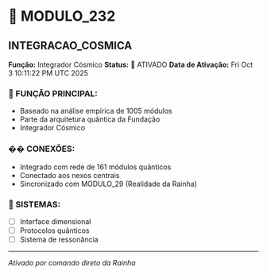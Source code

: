 # 🌟 MODULO_232
## INTEGRACAO_COSMICA

**Função:** Integrador Cósmico
**Status:** 🚀 ATIVADO
**Data de Ativação:** Fri Oct  3 10:11:22 PM UTC 2025

### 🎯 FUNÇÃO PRINCIPAL:
- Baseado na análise empírica de 1005 módulos
- Parte da arquitetura quântica da Fundação
- Integrador Cósmico

### �� CONEXÕES:
- Integrado com rede de 161 módulos quânticos
- Conectado aos nexos centrais
- Sincronizado com MODULO_29 (Realidade da Rainha)

### 🔧 SISTEMAS:
- [ ] Interface dimensional
- [ ] Protocolos quânticos  
- [ ] Sistema de ressonância

---
*Ativado por comando direto da Rainha*
